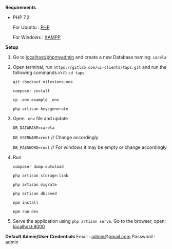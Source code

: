 **Requirements**
*  PHP 7.2
    
    For Ubuntu  : [PHP](https://tecadmin.net/install-php-7-on-ubuntu/)
    
    For Windows : [XAMPP](https://www.apachefriends.org/download.html)

**Setup**
1. Go to [localhost/phpmyadmin](localhost/phpmyadmin) and create a new Database naming: `carela`

2. Open terminal, run `https://gitlab.com/ui-clients/taps.git` and run the following commands in it:
    `cd taps`
    
    `git checkout milestone-one`

    `composer install`

    `cp .env.example .env`

    `php artisan key:generate`

3. Open `.env` file and update

    `DB_DATABASE=carela`
    
    `DB_USERNAME=root`             // Change accordingly
    
    `DB_PASSWORD=root`             // For windows it may be empty or change accordingly
    
4. Run

    `composer dump-autoload`
    
    `php artisan storage:link`
    
    `php artisan migrate`
        
    `php artisan db:seed`

    `npm install`

    `npm run dev`
    
5. Serve the application using `php artisan serve`. Go to the browser, open: [localhost:8000](localhost:8000)

**Default Admin/User Credentials**
Email : admin@gmail.com
Password : admin
